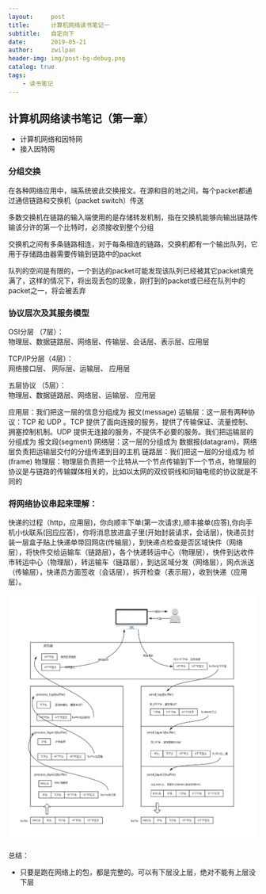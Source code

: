 ```yaml
---
layout:     post
title:      计算机网络读书笔记一
subtitle:   自定向下
date:       2019-05-21
author:     zwilpan
header-img: img/post-bg-debug.png
catalog: true
tags:
    - 读书笔记
---
```


## 计算机网络读书笔记（第一章）

+ 计算机网络和因特网
+ 接入因特网

### 分组交换
在各种网络应用中，端系统彼此交换报文。在源和目的地之间，每个packet都通过通信链路和交换机（packet switch）传送  

多数交换机在链路的输入端使用的是存储转发机制，指在交换机能够向输出链路传输该分许的第一个比特时，必须接收到整个分组

交换机之间有多条链路相连，对于每条相连的链路，交换机都有一个输出队列，它用于存储路由器需要传输到链路中的packet

队列的空间是有限的，一个到达的packet可能发现该队列已经被其它packet填充满了，这样的情况下，将出现丢包的现象，刚打到的packet或已经在队列中的packet之一，将会被丢弃


### 协议层次及其服务模型
OSI分层 （7层）：  
物理层、数据链路层、网络层、传输层、会话层、表示层、应用层  

TCP/IP分层（4层）：  
网络接口层、 网际层、运输层、 应用层  

五层协议 （5层）：  
物理层、数据链路层、网络层、运输层、 应用层

应用层：我们把这一层的信息分组成为 报文(message)
运输层：这一层有两种协议：TCP 和 UDP 。TCP 提供了面向连接的服务，提供了传输保证、流量控制、拥塞控制机制。UDP 提供无连接的服务，不提供不必要的服务。我们把运输层的分组成为 报文段(segment)
网络层：这一层的分组成为 数据报(datagram)，网络层负责把运输层交付的分组传递到目的主机
链路层：我们把这一层的分组成为 桢(frame)
物理层：物理层负责把一个比特从一个节点传输到下一个节点，物理层的协议是与链路的传输媒体相关的，比如以太网的双绞铜线和同轴电缆的协议就是不同的


### 将网络协议串起来理解：  
快递的过程（http，应用层)，你向顺丰下单(第一次请求),顺丰接单(应答),你向手机小伙联系(回应应答)，你将消息放进盒子里(开始封装请求，会话层)，快递员封装一层盒子贴上快递单带回网店(传输层），到快递点检查是否区域快件（网络层），将快件交给运输车（链路层），各个快递转运中心（物理层），快件到达收件市转运中心（物理层），转运输车（链路层），到达区域分发（网络层），网点派送（传输层），快递员方面签收（会话层），拆开检查（表示层），收到快递（应用层）。


![avatar](/img/internet.jpg)

总结：  
+ 只要是跑在网络上的包，都是完整的。可以有下层没上层，绝对不能有上层没下层